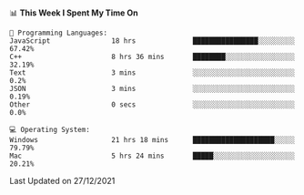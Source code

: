 
<!--START_SECTION:waka-->
📊 **This Week I Spent My Time On** 

```text
💬 Programming Languages: 
JavaScript               18 hrs              ████████████████░░░░░░░░░   67.42% 
C++                      8 hrs 36 mins       ████████░░░░░░░░░░░░░░░░░   32.19% 
Text                     3 mins              ░░░░░░░░░░░░░░░░░░░░░░░░░   0.2% 
JSON                     3 mins              ░░░░░░░░░░░░░░░░░░░░░░░░░   0.19% 
Other                    0 secs              ░░░░░░░░░░░░░░░░░░░░░░░░░   0.0%

💻 Operating System: 
Windows                  21 hrs 18 mins      ████████████████████░░░░░   79.79% 
Mac                      5 hrs 24 mins       █████░░░░░░░░░░░░░░░░░░░░   20.21%

```


 Last Updated on 27/12/2021
<!--END_SECTION:waka-->
